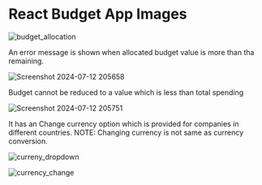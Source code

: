 # React Budget App Images

![budget_allocation](https://github.com/user-attachments/assets/20c475ae-48b0-42fd-be2e-add3600991d8)

An error message is shown when allocated budget value is more than tha remaining.

![Screenshot 2024-07-12 205658](https://github.com/user-attachments/assets/0aff995d-d36f-4482-a1bb-2c2ab4709aa8)

Budget cannot be reduced to a value which is less than total spending

![Screenshot 2024-07-12 205751](https://github.com/user-attachments/assets/b87c42c9-e163-4895-96fa-5f4cc7bc5d16)

It has an Change currency option which is provided for companies in different countries.
NOTE: Changing currency is not same as currency conversion.

![curreny_dropdown](https://github.com/user-attachments/assets/28c920e6-00a3-45f9-9d42-9f1c99d5cde5)

![currency_change](https://github.com/user-attachments/assets/fa47ace6-ba7d-49d9-a5c4-2edffb4435a0)

